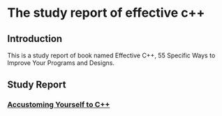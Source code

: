 # The study report of effective c++

## Introduction

This is a study report of book named Effective C++, 55 Specific Ways to Improve Your Programs and Designs.

## Study Report

### [Accustoming Yourself to C++](chapter01.md)




